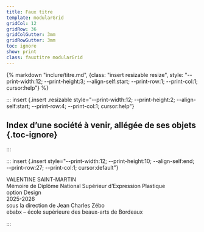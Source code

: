 ```yaml
---
title: Faux titre
template: modularGrid
gridCol: 12
gridRow: 36
gridColGutter: 3mm 
gridRowGutter: 3mm
toc: ignore
show: print
class: fauxtitre modularGrid
---
```



{% markdown "inclure/titre.md", {class: "insert resizable resize", style: "--print-width:12; --print-height:3; --align-self:start; --print-row:1; --print-col:1; cursor:help"} %}




::: insert {.insert .resizable style="--print-width:12; --print-height:2; --align-self:start; --print-row:4; --print-col:1; cursor:help"}

## Index d’une société à venir, allégée de ses objets {.toc-ignore}

:::


::: insert {.insert  style="--print-width:12; --print-height:10; --align-self:end; --print-row:27; --print-col:1; cursor:default"}

VALENTINE SAINT-MARTIN <br> 
Mémoire de Diplôme National Supérieur d’Expression Plastique   
option Design   
2025-2026   
sous la direction de Jean Charles Zébo    
ebabx – école supérieure des beaux-arts de Bordeaux

:::




